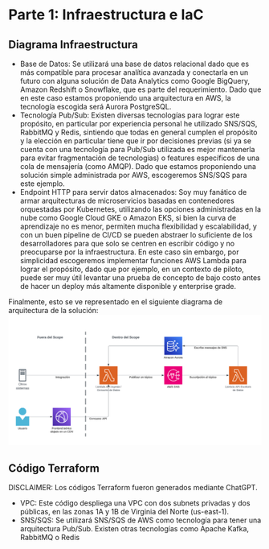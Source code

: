 # Parte 1: Infraestructura e IaC

## Diagrama Infraestructura
- Base de Datos: Se utilizará una base de datos relacional dado que es más compatible para procesar analítica avanzada y conectarla en un futuro con alguna solución de Data Analytics como Google BigQuery, Amazon Redshift o Snowflake, que es parte del requerimiento. Dado que en este caso estamos proponiendo una arquitectura en AWS, la tecnología escogida será Aurora PostgreSQL.
- Tecnología Pub/Sub: Existen diversas tecnologías para lograr este propósito, en particular por experiencia personal he utilizado SNS/SQS, RabbitMQ y Redis, sintiendo que todas en general cumplen el propósito y la elección en particular tiene que ir por decisiones previas (si ya se cuenta con una tecnología para Pub/Sub utilizada es mejor mantenerla para evitar fragmentación de tecnologías) o features específicos de una cola de mensajería (como AMQP). Dado que estamos proponiendo una solución simple administrada por AWS, escogeremos SNS/SQS para este ejemplo.
- Endpoint HTTP para servir datos almacenados: Soy muy fanático de armar arquitecturas de microservicios basadas en contenedores orquestadas por Kubernetes, utilizando las opciones administradas en la nube como Google Cloud GKE o Amazon EKS, si bien la curva de aprendizaje no es menor, permiten mucha flexibilidad y escalabilidad, y con un buen pipeline de CI/CD se pueden abstraer lo suficiente de los desarrolladores para que solo se centren en escribir código y no preocuparse por la infraestructura. En este caso sin embargo, por simplicidad escogeremos implementar funciones AWS Lambda para lograr el propósito, dado que por ejemplo, en un contexto de piloto, puede ser muy útil levantar una prueba de concepto de bajo costo antes de hacer un deploy más altamente disponible y enterprise grade.

Finalmente, esto se ve representado en el siguiente diagrama de arquitectura de la solución:
![Diagrama](diagrama-infra.png)

## Código Terraform
DISCLAIMER: Los códigos Terraform fueron generados mediante ChatGPT.

- VPC: Este código despliega una VPC con dos subnets privadas y dos públicas, en las zonas 1A y 1B de Virginia del Norte (us-east-1).
- SNS/SQS: Se utilizará SNS/SQS de AWS como tecnología para tener una arquitectura Pub/Sub. Existen otras tecnologías como Apache Kafka, RabbitMQ o Redis